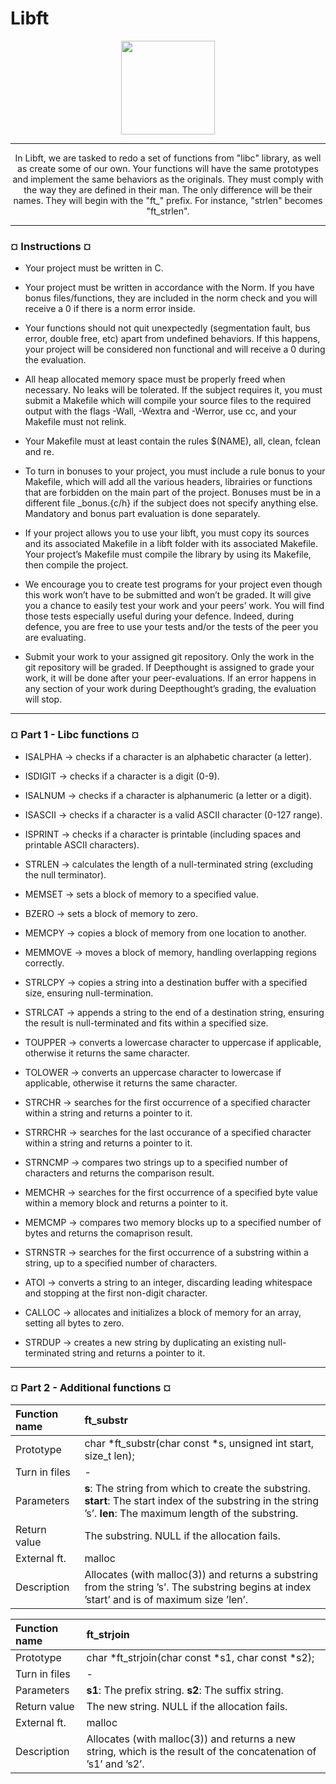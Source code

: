 # Libft
<p align="center"><img src="https://42wolfsburg.de/wp-content/uploads/2021/08/42wolfsburg_instagram_logo.jpeg" width="150" height="150" />

---
<p align="center">In Libft, we are tasked to redo a set of functions from "libc" library, as well as create some of our own.
Your functions will have the same prototypes and implement the same behaviors as the originals. They must comply
with the way they are defined in their man. The only difference will be their names. They
will begin with the "ft_" prefix. For instance, "strlen" becomes "ft_strlen".</p>

---
<h3><b>¤ Instructions ¤</b></h3>

* Your project must be written in C.

*  Your project must be written in accordance with the Norm. If you have bonus files/functions, they are included in the norm check and you will receive a 0 if there is a norm error inside.

* Your functions should not quit unexpectedly (segmentation fault, bus error, double free, etc) apart from undefined behaviors. If this happens, your project will be considered non functional and will receive a 0 during the evaluation.
 
* All heap allocated memory space must be properly freed when necessary. No leaks will be tolerated.
If the subject requires it, you must submit a Makefile which will compile your source files to the required output with the flags -Wall, -Wextra and -Werror, use cc, and your Makefile must not relink.

* Your Makefile must at least contain the rules $(NAME), all, clean, fclean and re.

* To turn in bonuses to your project, you must include a rule bonus to your Makefile, which will add all the various headers, librairies or functions that are forbidden on the main part of the project. Bonuses must be in a different file _bonus.{c/h} if the subject does not specify anything else. Mandatory and bonus part evaluation is done separately.

* If your project allows you to use your libft, you must copy its sources and its associated Makefile in a libft folder with its associated Makefile. Your project’s Makefile must compile the library by using its Makefile, then compile the project.
   
* We encourage you to create test programs for your project even though this work won’t have to be submitted and won’t be graded. It will give you a chance to easily test your work and your peers’ work. You will find those tests especially useful during your defence. Indeed, during defence, you are free to use your tests and/or the tests of the peer you are evaluating.
   
* Submit your work to your assigned git repository. Only the work in the git repository will be graded. If Deepthought is assigned to grade your work, it will be done after your peer-evaluations. If an error happens in any section of your work during Deepthought’s grading, the evaluation will stop.



---

<h3><b>¤ Part 1 - Libc functions ¤</b></h3>


<p align="left̨">

* ISALPHA -> checks if a character is an alphabetic character (a letter).
 
* ISDIGIT -> checks if a character is a digit (0-9).
 
* ISALNUM -> checks if a character is alphanumeric (a letter or a digit).

* ISASCII -> checks if a character is a valid ASCII character (0-127 range).
 
* ISPRINT -> checks if a character is printable (including spaces and printable ASCII characters).

* STRLEN -> calculates the length of a null-terminated string (excluding the null terminator).
 
* MEMSET -> sets a block of memory to a specified value.
 
* BZERO -> sets a block of memory to zero.
 
* MEMCPY -> copies a block of memory from one location to another.
 
* MEMMOVE -> moves a block of memory, handling overlapping regions correctly.
 
* STRLCPY -> copies a string into a destination buffer with a specified size, ensuring null-termination.

* STRLCAT -> appends a string to the end of a destination string, ensuring the result is null-terminated and fits within a specified size.
 
* TOUPPER -> converts a lowercase character to uppercase if applicable, otherwise it returns the same character.

* TOLOWER -> converts an uppercase character to lowercase if applicable, otherwise it returns the same character.
 
* STRCHR -> searches for the first occurrence of a specified character within a string and returns a pointer to it.
 
* STRRCHR -> searches for the last occurance of a specified character within a string and returns a pointer to it.
 
* STRNCMP -> compares two strings up to a specified number of characters and returns the comparison result.
 
* MEMCHR -> searches for the first occurrence of a specified byte value within a memory block and returns a pointer to it.
 
* MEMCMP -> compares two memory blocks up to a specified number of bytes and returns the comaprison result.
 
* STRNSTR -> searches for the first occurrence of a substring within a string, up to a specified number of characters.
 
* ATOI -> converts a string to an integer, discarding leading whitespace and stopping at the first non-digit character.
 
* CALLOC -> allocates and initializes a block of memory for an array, setting all bytes to zero.
 
* STRDUP -> creates a new string by duplicating an existing null-terminated string and returns a pointer to it.

---

<h3><b>¤ Part 2 - Additional functions ¤</b></h3>

|Function name        |ft_substr|
|:--------------------|:--------|
|Prototype|char *ft_substr(char const *s, unsigned int start, size_t len);|
|Turn in files|-|
|Parameters|<b>s</b>: The string from which to create the substring. <b>start</b>: The start index of the substring in the string ’s’. <b>len</b>: The maximum length of the substring.|
|Return value|The substring. NULL if the allocation fails.|
|External ft.|malloc|
|Description|Allocates (with malloc(3)) and returns a substring from the string ’s’. The substring begins at index ’start’ and is of maximum size ’len’.|


|Function name        |ft_strjoin|
|:--------------------|:--------|
|Prototype|char *ft_strjoin(char const *s1, char const *s2);|
|Turn in files|-|
|Parameters|<b>s1</b>: The prefix string. <b>s2</b>: The suffix string.
|Return value|The new string. NULL if the allocation fails.|
|External ft.|malloc|
|Description|Allocates (with malloc(3)) and returns a new string, which is the result of the concatenation of ’s1’ and ’s2’.|
